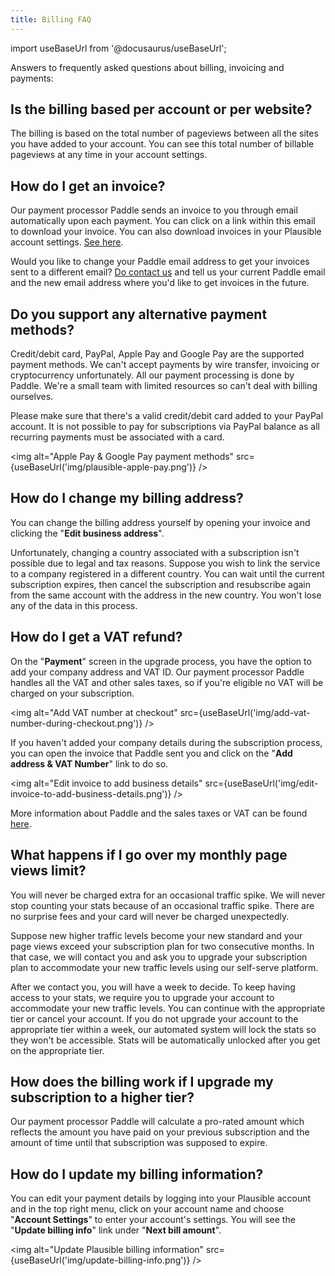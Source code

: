 ```yaml
---
title: Billing FAQ
---
```


import useBaseUrl from '@docusaurus/useBaseUrl';

Answers to frequently asked questions about billing, invoicing and payments:

## Is the billing based per account or per website?

The billing is based on the total number of pageviews between all the sites you have added to your account. You can see this total number of billable pageviews at any time in your account settings.

## How do I get an invoice?

Our payment processor Paddle sends an invoice to you through email automatically upon each payment. You can click on a link within this email to download your invoice. You can also download invoices in your Plausible account settings. [See here](download-invoices.md).

Would you like to change your Paddle email address to get your invoices sent to a different email? [Do contact us](https://plausible.io/contact) and tell us your current Paddle email and the new email address where you'd like to get invoices in the future.

## Do you support any alternative payment methods?

Credit/debit card, PayPal, Apple Pay and Google Pay are the supported payment methods. We can't accept payments by wire transfer, invoicing or cryptocurrency unfortunately. All our payment processing is done by Paddle. We're a small team with limited resources so can't deal with billing ourselves.

Please make sure that there's a valid credit/debit card added to your PayPal account. It is not possible to pay for subscriptions via PayPal balance as all recurring payments must be associated with a card.

<img alt="Apple Pay & Google Pay payment methods" src={useBaseUrl('img/plausible-apple-pay.png')} />

## How do I change my billing address?

You can change the billing address yourself by opening your invoice and clicking the "**Edit business address**".

Unfortunately, changing a country associated with a subscription isn't possible due to legal and tax reasons. Suppose you wish to link the service to a company registered in a different country. You can wait until the current subscription expires, then cancel the subscription and resubscribe again from the same account with the address in the new country. You won't lose any of the data in this process.

## How do I get a VAT refund?

On the "**Payment**" screen in the upgrade process, you have the option to add your company address and VAT ID. Our payment processor Paddle handles all the VAT and other sales taxes, so if you're eligible no VAT will be charged on your subscription.

<img alt="Add VAT number at checkout" src={useBaseUrl('img/add-vat-number-during-checkout.png')} />

If you haven't added your company details during the subscription process, you can open the invoice that Paddle sent you and click on the "**Add address & VAT Number**" link to do so.

<img alt="Edit invoice to add business details" src={useBaseUrl('img/edit-invoice-to-add-business-details.png')} />

More information about Paddle and the sales taxes or VAT can be found [here](https://paddle.com/support/which-countries-does-paddle-charge-vat-for/).

## What happens if I go over my monthly page views limit?

You will never be charged extra for an occasional traffic spike. We will never stop counting your stats because of an occasional traffic spike. There are no surprise fees and your card will never be charged unexpectedly.

Suppose new higher traffic levels become your new standard and your page views exceed your subscription plan for two consecutive months. In that case, we will contact you and ask you to upgrade your subscription plan to accommodate your new traffic levels using our self-serve platform.

After we contact you, you will have a week to decide. To keep having access to your stats, we require you to upgrade your account to accommodate your new traffic levels. You can continue with the appropriate tier or cancel your account. If you do not upgrade your account to the appropriate tier within a week, our automated system will lock the stats so they won't be accessible. Stats will be automatically unlocked after you get on the appropriate tier.

## How does the billing work if I upgrade my subscription to a higher tier?

Our payment processor Paddle will calculate a pro-rated amount which reflects the amount you have paid on your previous subscription and the amount of time until that subscription was supposed to expire.

## How do I update my billing information?

You can edit your payment details by logging into your Plausible account and in the top right menu, click on your account name and choose "**Account Settings**" to enter your account's settings. You will see the "**Update billing info**" link under "**Next bill amount**".

<img alt="Update Plausible billing information" src={useBaseUrl('img/update-billing-info.png')} />
